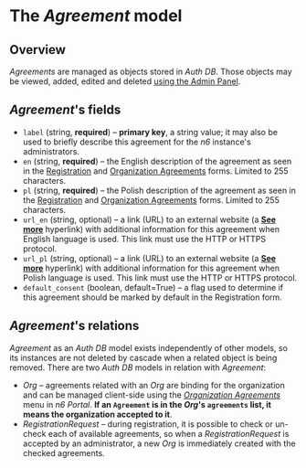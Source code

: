 # The *Agreement* model

## Overview

_Agreements_ are managed as objects stored in _Auth DB_. Those objects may be viewed, added, edited and deleted [using the Admin Panel](manage.md).

## _Agreement_'s fields

- `label` (string, **required**) – **primary key**, a string value; it may also be used to briefly describe this agreement for the *n6* instance's administrators.
- `en` (string, **required**) – the English description of the agreement as seen in the [Registration](portal.md#registration-form) and [Organization Agreements](portal.md#organization-agreements-menu) forms. Limited to 255 characters.
- `pl` (string, **required**) – the Polish description of the agreement as seen in the [Registration](portal.md#registration-form) and [Organization Agreements](portal.md#organization-agreements-menu) forms. Limited to 255 characters.
- `url_en` (string, optional) – a link (URL) to an external website (a [**See more**](portal.md#registration-form) hyperlink) with additional information for this agreement when English language is used. This link must use the HTTP or HTTPS protocol.
- `url_pl` (string, optional) – a link (URL) to an external website (a [**See more**](portal.md#registration-form) hyperlink) with additional information for this agreement when Polish language is used. This link must use the HTTP or HTTPS protocol.
- `default_consent` (boolean, default=True) – a flag used to determine if this agreement should be marked by default in the Registration form.

## _Agreement_'s relations

_Agreement_ as an _Auth DB_ model exists independently of other models, so its instances are not deleted by cascade when a related object is being removed. There are two _Auth DB_ models in relation with _Agreement_:

- _Org_ – agreements related with an _Org_ are binding for the organization and can be managed client-side using the [*Organization Agreements*](portal.md) menu in *n6 Portal*. **If an `Agreement` is in the _Org_'s `agreements` list, it means the organization accepted to it**.
- _RegistrationRequest_ – during registration, it is possible to check or un-check each of available agreements, so when a _RegistrationRequest_ is accepted by an administrator, a new _Org_ is immediately created with the checked agreements.
